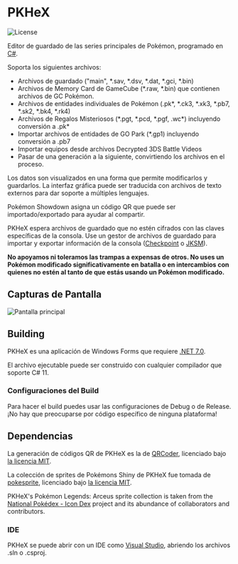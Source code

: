 PKHeX
=====
![License](https://img.shields.io/badge/License-GPLv3-blue.svg)

Editor de guardado de las series principales de Pokémon, programado en [C#](https://es.wikipedia.org/wiki/C_Sharp).

Soporta los siguientes archivos:
* Archivos de guardado ("main", \*.sav, \*.dsv, \*.dat, \*.gci, \*.bin)
* Archivos de Memory Card de GameCube (\*.raw, \*.bin) que contienen archivos de GC Pokémon.
* Archivos de entidades individuales de Pokémon (.pk\*, \*.ck3, \*.xk3, \*.pb7, \*.sk2, \*.bk4, \*.rk4)
* Archivos de Regalos Misteriosos (\*.pgt, \*.pcd, \*.pgf, .wc\*) incluyendo conversión a .pk\*
* Importar archivos de entidades de GO Park (\*.gp1) incluyendo conversión a .pb7
* Importar equipos desde archivos Decrypted 3DS Battle Videos
* Pasar de una generación a la siguiente, convirtiendo los archivos en el proceso.

Los datos son visualizados en una forma que permite modificarlos y guardarlos.
La interfaz gráfica puede ser traducida con archivos de texto externos para dar soporte a múltiples lenguajes.

Pokémon Showdown asigna un código QR que puede ser importado/exportado para ayudar al compartir.

PKHeX espera archivos de guardado que no estén cifrados con las claves específicas de la consola. Use un gestor de archivos de guardado para importar y exportar información de la consola ([Checkpoint](https://github.com/FlagBrew/Checkpoint) o [JKSM](https://github.com/J-D-K/JKSM)).

**No apoyamos ni toleramos las trampas a expensas de otros. No uses un Pokémon modificado significativamente en batalla o en intercambios con quienes no estén al tanto de que estás usando un Pokémon modificado.**

## Capturas de Pantalla

![Pantalla principal](https://i.imgur.com/gREbXFH.png)

## Building

PKHeX es una aplicación de Windows Forms que requiere [.NET 7.0](https://dotnet.microsoft.com/download/dotnet/7.0).

El archivo ejecutable puede ser construido con cualquier compilador que soporte C# 11.

### Configuraciones del Build

Para hacer el build puedes usar las configuraciones de Debug o de Release. ¡No hay que preocuparse por código específico de ninguna plataforma!

## Dependencias

La generación de códigos QR de PKHeX es la de [QRCoder](https://github.com/codebude/QRCoder), licenciado bajo [la licencia MIT](https://github.com/codebude/QRCoder/blob/master/LICENSE.txt).

La colección de sprites de Pokémons Shiny de PKHeX fue tomada de [pokesprite](https://github.com/msikma/pokesprite), licenciado bajo [la licencia MIT](https://github.com/msikma/pokesprite/blob/master/LICENSE).

PKHeX's Pokémon Legends: Arceus sprite collection is taken from the [National Pokédex - Icon Dex](https://www.deviantart.com/pikafan2000/art/National-Pokedex-Version-Delta-Icon-Dex-824897934) project and its abundance of collaborators and contributors.

### IDE

PKHeX se puede abrir con un IDE como [Visual Studio](https://visualstudio.microsoft.com/es/downloads/), abriendo los archivos .sln o .csproj.
